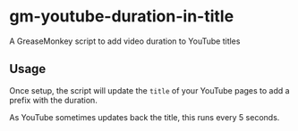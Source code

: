 # gm-youtube-duration-in-title
A GreaseMonkey script to add video duration to YouTube titles

## Usage
Once setup, the script will update the `title` of your YouTube pages to add a prefix with the duration.

As YouTube sometimes updates back the title, this runs every 5 seconds.
